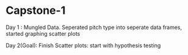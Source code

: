 # Capstone-1

Day 1 : Mungled Data. Seperated pitch type into seperate data frames, started graphing scatter plots


Day 2(Goal): Finish Scatter plots: start with hypothesis testing
